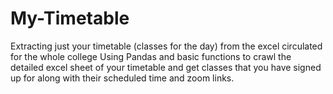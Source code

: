 # My-Timetable
Extracting just your timetable (classes for the day) from the excel circulated for the whole college
Using Pandas and basic functions to crawl the detailed excel sheet of your timetable and get classes that you have signed up for along with their scheduled time and zoom links.
